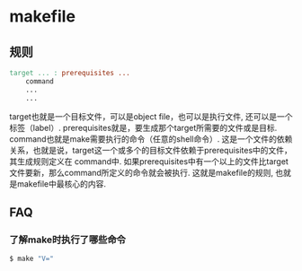 # makefile

## 规则
```makefile
target ... : prerequisites ...
    command
    ...
    ...
```
target也就是一个目标文件，可以是object file，也可以是执行文件, 还可以是一个标签（label）. prerequisites就是，要生成那个target所需要的文件或是目标. command也就是make需要执行的命令（任意的shell命令）. 这是一个文件的依赖关系，也就是说，target这一个或多个的目标文件依赖于prerequisites中的文件，其生成规则定义在 command中. 如果prerequisites中有一个以上的文件比target文件要新，那么command所定义的命令就会被执行. 这就是makefile的规则, 也就是makefile中最核心的内容.

## FAQ
### 了解make时执行了哪些命令
```bash
$ make "V="
```